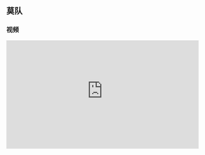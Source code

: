 ## 莫队

### 视频

<div style = "position: relative; width: 100%; height: 0; padding-bottom: 56.25%;">
    <iframe style = "position: absolute; top: 0; left: 0; width: 100%;height: 100%;" frameborder="0" allowFullScreen="true" src="https://wiki-58c2.obs.myhuaweicloud.com:443/%E8%8E%AB%E9%98%9F.mp4?AccessKeyId=ELA8MJ5R84QLXCTFQQ1R&Expires=1689177913&Signature=//ul5WDs6rw3jakyv7F3VdJ3Sog%3D"></iframe>
</div>


